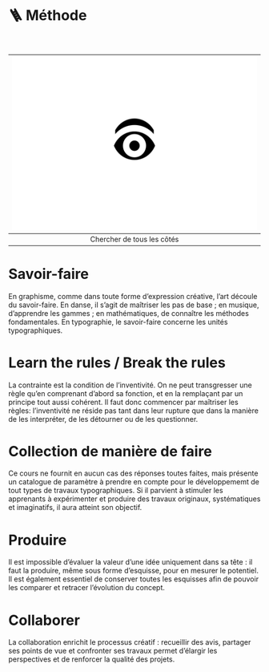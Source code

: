 # 🪜 Méthode

&nbsp;

|![](links/Eval44.gif) |
|:---:|
| Chercher de tous les côtés |

# Savoir-faire

En graphisme, comme dans toute forme d’expression créative, l’art découle du savoir-faire. En danse, il s’agit de maîtriser les pas de base ; en musique, d’apprendre les gammes ; en mathématiques, de connaître les méthodes fondamentales. En typographie, le savoir-faire concerne les unités typographiques.

# Learn the rules / Break the rules

La contrainte est la condition de l’inventivité. On ne peut transgresser une règle qu’en comprenant d’abord sa fonction, et en la remplaçant par un principe tout aussi cohérent. Il faut donc commencer par maîtriser les règles: l’inventivité ne réside pas tant dans leur rupture que dans la manière de les interpréter, de les détourner ou de les questionner.

# Collection de manière de faire

Ce cours ne fournit en aucun cas des réponses toutes faites, mais présente un catalogue de paramètre à prendre en compte pour le développememt de tout types de travaux typographiques. Si il parvient à stimuler les apprenants à expérimenter et produire des travaux originaux, systématiques et imaginatifs, il aura atteint son objectif.

# Produire  

Il est impossible d’évaluer la valeur d’une idée uniquement dans sa tête : il faut la produire, même sous forme d’esquisse, pour en mesurer le potentiel. Il est également essentiel de conserver toutes les esquisses afin de pouvoir les comparer et retracer l’évolution du concept.

# Collaborer  

La collaboration enrichit le processus créatif : recueillir des avis, partager ses points de vue et confronter ses travaux permet d’élargir les perspectives et de renforcer la qualité des projets.

<!-- # Prendre du plaisir  

|![](links/Eval44.gif) |
|:---:|
| Il faut produire une idée pour pouvoir l'évaluer | -->